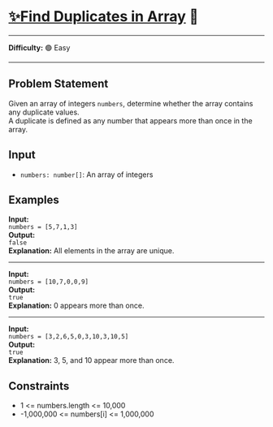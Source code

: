 
# [✨Find Duplicates in Array](https://www.greatfrontend.com/interviews/study/blind75/questions/algo/array-find-duplicate) 🧩

---

**Difficulty:** 🟢 Easy  

---
## Problem Statement
Given an array of integers `numbers`, determine whether the array contains any duplicate values.  
A duplicate is defined as any number that appears more than once in the array.

## Input
- `numbers: number[]`: An array of integers

## Examples

**Input:**  
`numbers = [5,7,1,3]`  
**Output:**  
`false`  
**Explanation:** All elements in the array are unique.

---

**Input:**  
`numbers = [10,7,0,0,9]`  
**Output:**  
`true`  
**Explanation:** 0 appears more than once.

---

**Input:**  
`numbers = [3,2,6,5,0,3,10,3,10,5]`  
**Output:**  
`true`  
**Explanation:** 3, 5, and 10 appear more than once.

## Constraints
- 1 <= numbers.length <= 10,000  
- -1,000,000 <= numbers[i] <= 1,000,000  
